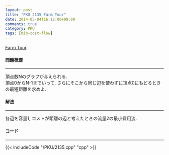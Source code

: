 ```yaml
---
layout: post
title: "PKU 2135 Farm Tour"
date: 2014-05-04T16:12:00+09:00
comments: true
category: PKU
tags: [min-cost-flow]
---
```


[Farm Tour](http://poj.org/problem?id=2135)

#### 問題概要

****

頂点数Nのグラフが与えられる.<br>
頂点0からN-1までいって, さらにそこから同じ辺を使わずに頂点0にもどるときの最短距離を求めよ.

#### 解法

****

各辺を容量1, コストが距離の辺と考えたときの流量2の最小費用流.  

#### コード

****

{{< includeCode "/PKU/2135.cpp" "cpp" >}}

